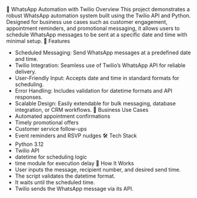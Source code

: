 📲 WhatsApp Automation with Twilio
Overview
This project demonstrates a robust WhatsApp automation system built using the Twilio API and Python. Designed for business use cases such as customer engagement, appointment reminders, and promotional messaging, it allows users to schedule WhatsApp messages to be sent at a specific date and time with minimal setup.
🔧 Features
- Scheduled Messaging: Send WhatsApp messages at a predefined date and time.
- Twilio Integration: Seamless use of Twilio’s WhatsApp API for reliable delivery.
- User-Friendly Input: Accepts date and time in standard formats for scheduling.
- Error Handling: Includes validation for datetime formats and API responses.
- Scalable Design: Easily extendable for bulk messaging, database integration, or CRM workflows.
💼 Business Use Cases
- Automated appointment confirmations
- Timely promotional offers
- Customer service follow-ups
- Event reminders and RSVP nudges
🛠️ Tech Stack
- Python 3.12
- Twilio API
- datetime for scheduling logic
- time module for execution delay
🚀 How It Works
- User inputs the message, recipient number, and desired send time.
- The script validates the datetime format.
- It waits until the scheduled time.
- Twilio sends the WhatsApp message via its API.
